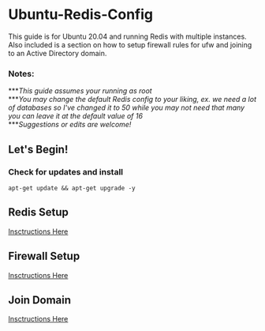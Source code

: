 # Ubuntu-Redis-Config
This guide is for Ubuntu 20.04 and running Redis with multiple instances. Also included is a section on how to setup firewall rules for ufw and joining to an Active Directory domain.

### Notes:
****This guide assumes your running as root*</br>
****You may change the default Redis config to your liking, ex. we need a lot of databases so I've changed it to 50 while you may not need that many you can leave it at the default value of 16*</br>
****Suggestions or edits are welcome!*

## Let's Begin!
### Check for updates and install
`apt-get update && apt-get upgrade -y`

## Redis Setup
[Insctructions Here](https://github.com/nutt318/Ubuntu-Redis-Config/blob/main/Setup-Redis.md)

## Firewall Setup
[Insctructions Here](https://github.com/nutt318/Ubuntu-Redis-Config/blob/main/Setup-Firewall-Rules.md)

## Join Domain
[Insctructions Here](https://github.com/nutt318/Ubuntu-Redis-Config/blob/main/Setup-Join-Domain.md)
